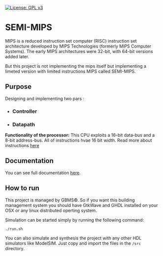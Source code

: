 
[![License: GPL v3](https://img.shields.io/badge/License-GPL%20v3-blue.svg)](http://www.gnu.org/licenses/gpl-3.0)

# SEMI-MIPS

MIPS is a reduced instruction set computer (RISC) instruction set architecture developed by MIPS Technologies (formerly MIPS Computer Systems). The early MIPS architectures were 32-bit, with 64-bit versions added later.

But this project is not implementing the mips itself but implementing a limeted version with limited instructions MIPS called SEMI-MIPS.

## Purpose

Designing and implementing two pars :

* ### Controller
* ### Datapath

**Functionality of the processor:** This CPU exploits a 16-bit data-bus and a 8-bit
address-bus. All of instructions hvae 16 bit width. Read more about instructions [here](/docs/Instruction.md)

## Documentation

You can see full documentation [here](/docs).

## How to run

This project is managed by GBMS&copy;. So if you want this building management system you should have GtkWave and GHDL installed on your OSX or any linux distributed operting system.

Simulation can be started simply by running the following command:

`./run.sh`

You can also simulate and synthesis the project with any other HDL simulators like ModelSIM. Just copy and import the files in the `/src` directory.
